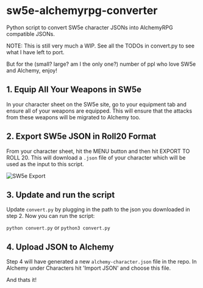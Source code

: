 # sw5e-alchemyrpg-converter

Python script to convert SW5e character JSONs into AlchemyRPG compatible JSONs.

NOTE: This is still very much a WIP. See all the TODOs in convert.py to see what I have left to port. 

But for the (small? large? am I the only one?) number of ppl who love SW5e and Alchemy, enjoy!

## 1. Equip All Your Weapons in SW5e

In your character sheet on the SW5e site, go to your equipment tab and ensure all of your weapons are equipped. This will ensure that the attacks from these weapons will be migrated to Alchemy too.

## 2. Export SW5e JSON in Roll20 Format

From your character sheet, hit the MENU button and then hit EXPORT TO ROLL 20.
This will download a `.json` file of your character which will be used as the input to this script. 

![SW5e Export](https://raw.github.com/James-Fallon/sw5e-alchemyrpg-converter/master/media/sw5e-screen.png)

## 3. Update and run the script

Update `convert.py` by plugging in the path to the json you downloaded in step 2. Now you can run the script:

`python convert.py` or `python3 convert.py`


## 4. Upload JSON to Alchemy

Step 4 will have generated a new `alchemy-character.json` file in the repo. In Alchemy under Characters hit 'Import JSON' and choose this file. 

And thats it!
